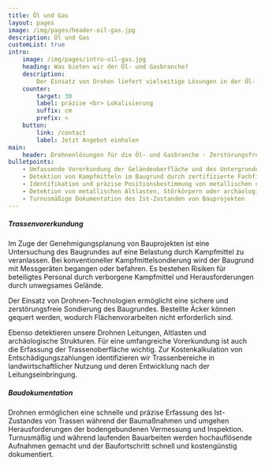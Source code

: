```yaml
---
title: Öl und Gas
layout: pages
image: /img/pages/header-oil-gas.jpg
description: Öl und Gas
customList: true
intro:
    image: /img/pages/intro-oil-gas.jpg
    heading: Was bieten wir der Öl- und Gasbranche?
    description:
        Der Einsatz von Drohen liefert vielseitige Lösungen in der Öl- und Gasbranche. Ob Trassenvorerkundung oder Baudokumentation, wir unterstützen Unternehmen in unterschiedlichen Bauphasen.
    counter:
        target: 30
        label: präzise <br> Lokalisierung
        suffix: cm
        prefix: <
    button:
        link: /contact
        label: Jetzt Angebot einholen
main:
    header: Drohnenlösungen für die Öl- und Gasbranche - Zerstörungsfrei und sicher
bulletpoints:
    - Umfassende Vorerkundung der Geländeoberfläche und des Untergrundes
    - Detektion von Kampfmitteln im Baugrund durch zertifizierte Fachfirma nach §7 und § 20 SprengG
    - Identifikation und präzise Positionsbestimmung von metallischen und stromführenden Leitungen
    - Detektion von metallischen Altlasten, Störkörpern oder archäologischen Strukturen
    - Turnusmäßige Dokumentation des Ist-Zustanden von Bauprojekten
---
```


##### Trassenvorerkundung

Im Zuge der Genehmigungsplanung von Bauprojekten ist eine Untersuchung des Baugrundes auf eine Belastung durch Kampfmittel zu veranlassen. Bei konventioneller Kampfmittelsondierung wird der Baugrund mit Messgeräten begangen oder befahren. Es bestehen Risiken für beteiligtes Personal durch verborgene Kampfmittel und Herausforderungen durch unwegsames Gelände.

Der Einsatz von Drohnen-Technologien ermöglicht eine sichere  und zerstörungsfreie Sondierung des Baugrundes. Bestellte Äcker können gequert werden, wodurch Flächenvorarbeiten nicht erforderlich sind.

Ebenso detektieren unsere Drohnen Leitungen, Altlasten und archäologische Strukturen. Für eine umfangreiche Vorerkundung ist auch die Erfassung der Trassenoberfläche wichtig. Zur Kostenkalkulation von Entschädigungszahlungen identifizieren wir Trassenbereiche in landwirtschaftlicher Nutzung und deren Entwicklung nach der Leitungseinbringung.

##### Baudokumentation

Drohnen ermöglichen eine schnelle und präzise Erfassung des Ist-Zustandes von Trassen während der Baumaßnahmen und umgehen Herausforderungen der bodengebundenen Vermessung und Inspektion. Turnusmäßig und während laufenden Bauarbeiten werden hochauflösende Aufnahmen gemacht und der Baufortschritt schnell und kostengünstig dokumentiert.